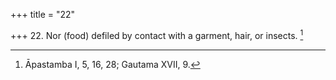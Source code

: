 +++
title = "22"

+++
22. Nor (food) defiled by contact with a garment, hair, or insects. [^16] 


[^16]:  Āpastamba I, 5, 16, 28; Gautama XVII, 9.
